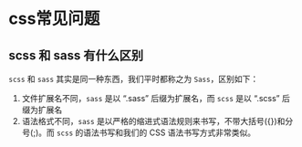 # css常见问题

## scss 和 sass 有什么区别

`scss` 和 `sass` 其实是同一种东西，我们平时都称之为 `Sass`，区别如下：

1. 文件扩展名不同，`sass` 是以 “.sass” 后缀为扩展名，而 `scss` 是以 “.scss” 后缀为扩展名
2. 语法格式不同，`sass` 是以严格的缩进式语法规则来书写，不带大括号({})和分号(;)。而 `scss` 的语法书写和我们的 CSS 语法书写方式非常类似。